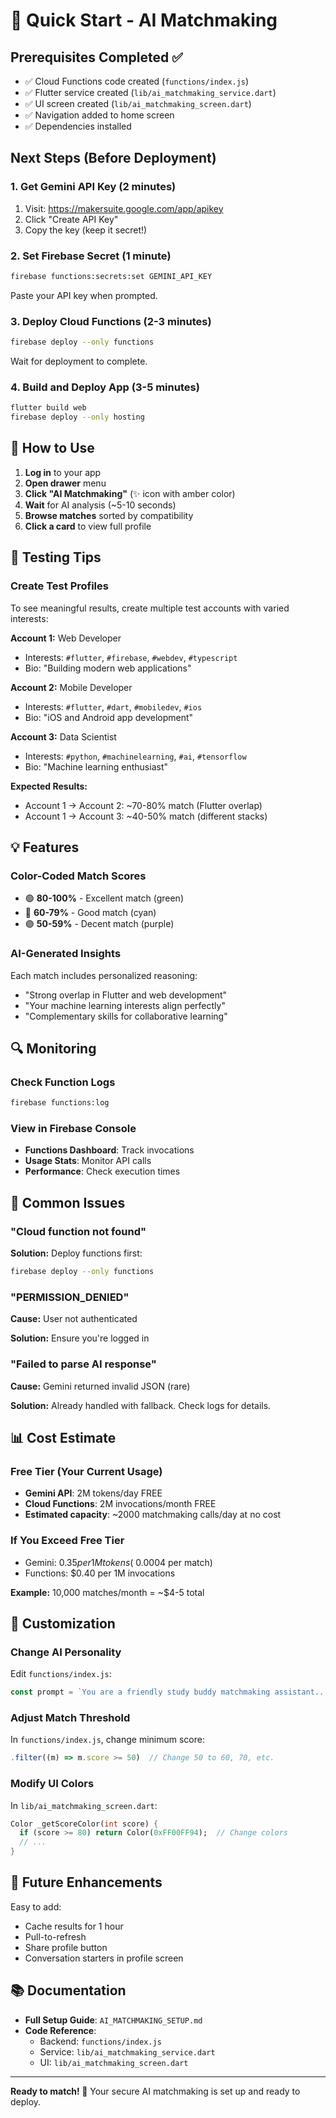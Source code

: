# 🚀 Quick Start - AI Matchmaking

## Prerequisites Completed ✅

- ✅ Cloud Functions code created (`functions/index.js`)
- ✅ Flutter service created (`lib/ai_matchmaking_service.dart`)
- ✅ UI screen created (`lib/ai_matchmaking_screen.dart`)
- ✅ Navigation added to home screen
- ✅ Dependencies installed

## Next Steps (Before Deployment)

### 1. Get Gemini API Key (2 minutes)

1. Visit: https://makersuite.google.com/app/apikey
2. Click "Create API Key"
3. Copy the key (keep it secret!)

### 2. Set Firebase Secret (1 minute)

```bash
firebase functions:secrets:set GEMINI_API_KEY
```

Paste your API key when prompted.

### 3. Deploy Cloud Functions (2-3 minutes)

```bash
firebase deploy --only functions
```

Wait for deployment to complete.

### 4. Build and Deploy App (3-5 minutes)

```bash
flutter build web
firebase deploy --only hosting
```

## 🎯 How to Use

1. **Log in** to your app
2. **Open drawer** menu
3. **Click "AI Matchmaking"** (✨ icon with amber color)
4. **Wait** for AI analysis (~5-10 seconds)
5. **Browse matches** sorted by compatibility
6. **Click a card** to view full profile

## 🧪 Testing Tips

### Create Test Profiles

To see meaningful results, create multiple test accounts with varied interests:

**Account 1:** Web Developer
- Interests: `#flutter`, `#firebase`, `#webdev`, `#typescript`
- Bio: "Building modern web applications"

**Account 2:** Mobile Developer  
- Interests: `#flutter`, `#dart`, `#mobiledev`, `#ios`
- Bio: "iOS and Android app development"

**Account 3:** Data Scientist
- Interests: `#python`, `#machinelearning`, `#ai`, `#tensorflow`
- Bio: "Machine learning enthusiast"

**Expected Results:**
- Account 1 → Account 2: ~70-80% match (Flutter overlap)
- Account 1 → Account 3: ~40-50% match (different stacks)

## 💡 Features

### Color-Coded Match Scores

- 🟢 **80-100%** - Excellent match (green)
- 🔵 **60-79%** - Good match (cyan)
- 🟣 **50-59%** - Decent match (purple)

### AI-Generated Insights

Each match includes personalized reasoning:
- "Strong overlap in Flutter and web development"
- "Your machine learning interests align perfectly"
- "Complementary skills for collaborative learning"

## 🔍 Monitoring

### Check Function Logs

```bash
firebase functions:log
```

### View in Firebase Console

- **Functions Dashboard**: Track invocations
- **Usage Stats**: Monitor API calls
- **Performance**: Check execution times

## 🐛 Common Issues

### "Cloud function not found"

**Solution:** Deploy functions first:
```bash
firebase deploy --only functions
```

### "PERMISSION_DENIED"

**Cause:** User not authenticated

**Solution:** Ensure you're logged in

### "Failed to parse AI response"

**Cause:** Gemini returned invalid JSON (rare)

**Solution:** Already handled with fallback. Check logs for details.

## 📊 Cost Estimate

### Free Tier (Your Current Usage)

- **Gemini API**: 2M tokens/day FREE
- **Cloud Functions**: 2M invocations/month FREE
- **Estimated capacity**: ~2000 matchmaking calls/day at no cost

### If You Exceed Free Tier

- Gemini: $0.35 per 1M tokens (~$0.0004 per match)
- Functions: $0.40 per 1M invocations

**Example:** 10,000 matches/month = ~$4-5 total

## 🎨 Customization

### Change AI Personality

Edit `functions/index.js`:

```javascript
const prompt = `You are a friendly study buddy matchmaking assistant...`;
```

### Adjust Match Threshold

In `functions/index.js`, change minimum score:

```javascript
.filter((m) => m.score >= 50)  // Change 50 to 60, 70, etc.
```

### Modify UI Colors

In `lib/ai_matchmaking_screen.dart`:

```dart
Color _getScoreColor(int score) {
  if (score >= 80) return Color(0xFF00FF94);  // Change colors
  // ...
}
```

## 🚀 Future Enhancements

Easy to add:
- Cache results for 1 hour
- Pull-to-refresh
- Share profile button
- Conversation starters in profile screen

## 📚 Documentation

- **Full Setup Guide**: `AI_MATCHMAKING_SETUP.md`
- **Code Reference**:
  - Backend: `functions/index.js`
  - Service: `lib/ai_matchmaking_service.dart`
  - UI: `lib/ai_matchmaking_screen.dart`

---

**Ready to match! 🎉** Your secure AI matchmaking is set up and ready to deploy.
